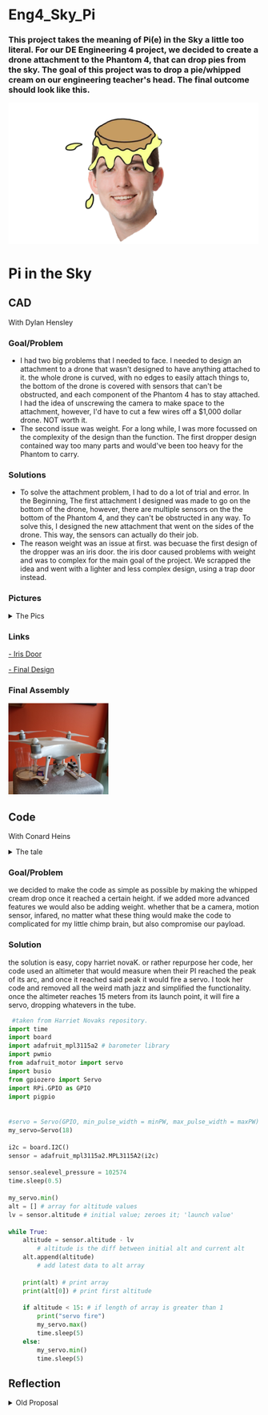 # Eng4_Sky_Pi

### This project takes the meaning of Pi(e) in the Sky a little too literal. For our DE Engineering 4 project, we decided to create a drone attachment to the Phantom 4, that can drop pies from the sky. The goal of this project was to drop a pie/whipped cream on our engineering teacher's head. The final outcome should look like this.

<img src="https://github.com/cheins48/Eng4_Sky_Pi/blob/main/Pie.png?raw=true" width="500">

# Pi in the Sky

## CAD
With Dylan Hensley

### Goal/Problem

- I had two big problems that I needed to face. I needed to design an attachment to a drone that wasn't designed to have anything attached to it. the whole drone is curved, with no edges to easily attach things to, the bottom of the drone is covered with sensors that can't be obstructed, and each component of the Phantom 4 has to stay attached. I had the idea of unscrewing the camera to make space to the attachment, however, I'd have to cut a few wires off a $1,000 dollar drone. NOT worth it.
- The second issue was weight. For a long while, I was more focussed on the complexity of the design than the function. The first dropper design contained way too many parts and would've been too heavy for the Phantom to carry.

### Solutions

- To solve the attachment problem, I had to do a lot of trial and error. In the Beginning, The first attachment I designed was made to go on the bottom of the drone, however, there are multiple sensors on the the bottom of the Phantom 4, and they can't be obstructed in any way. To solve this, I designed the new attachment that went on the sides of the drone. This way, the sensors can actually do their job.
- The reason weight was an issue at first. was becuase the first design of the dropper was an iris door. the iris door caused problems with weight and was to complex for the main goal of the project. We scrapped the idea and went with a lighter and less complex design, using a trap door instead.

### Pictures

<details><summary>The Pics</summary>

* first draft of attachment ↓

<img src="https://github.com/cheins48/Eng4_Sky_Pi/blob/main/Screenshot%20(69).png?raw=true" width="200">

* first design of dropper ↓

<img src="https://github.com/cheins48/Eng4_Sky_Pi/blob/main/Screenshot%20(66).png?raw=true" width="200">

* final atleration of dropper ↓

<img src="https://github.com/cheins48/Eng4_Sky_Pi/blob/main/Screenshot%20(67).png?raw=true" width="200">

* final design of dropper ↓

<img src="https://github.com/cheins48/Eng4_Sky_Pi/blob/main/Screenshot%20(71).png?raw=true" width="200">

* final design of cylinder ↓

<img src="https://github.com/cheins48/Eng4_Sky_Pi/blob/main/Screenshot%20(73).png?raw=true" width="200">


  </details>

### Links
 [- Iris Door](https://cvilleschools.onshape.com/documents/40cc3a7f2ae78f6941bb7a26/w/cac2b2e6847575ec62d46551/e/32d9a1864e7203af29d0071b)
 
 [- Final Design](https://cvilleschools.onshape.com/documents/f7c19773c7e7398ac151e850/w/93b63ee8ed95d510d0a8f784/e/a8d8ad2519b2f786b5c9a8e2)
 
 ### Final Assembly
 
<img src="https://github.com/cheins48/Eng4_Sky_Pi/blob/main/Screenshot%202022-06-02%2011.55.01%20AM.png?raw=true" width="200">


## Code
With Conard Heins

<details><summary>The tale</summary>
 
the code for this project was criminally simple. basically, when the pi reaches a certain altitude, a servo fires, opening a hatch and dropping whipped cream onto whatever unfortunate teacher got stuck with the dubious duo. so simple any ape could code it, right? WRONG, NOT THIS APE! I feel I should preface my struggles with the fact that computers hate me. "But Conrad, computers don't have emotion or preference over individuals, they only do as they're told." I hear you smuggly reassuring yourself that computers couldn't possibly rise up and kill us all behind your computer screen. well i'm something of a special case, see, when I was born, the horrible witch aichtee'em'ell actually cursed me with a terrible curse. now whenever i use a pi, github, or any coding software, something will go horribly wrong, an entirely unique issue that apparently no one has ever experienced before. every. single. time. for example: in the early stages of the coding process, whenever I attempted to upload my progress to github, it would never push properly. after WEEKS of troubleshooting we found out my pi, despite telling us it was pinging google, and had full connection to the internet, did not in fact have connection to the internet. the little piece of s*** would lie to me every time I was pinging the internet, how is it even able to do that!?!? like it would be able to give me a fake packet from the internet that did not exist. but whatever, simple fix right? just get a new pi. WRONG!!!! ladies and gentlemen, I tried 5 different raspberry pi's, and 3 seperate sim cards, different breadboards, a different T cobbler, 3 different peoples chromebooks, someone else's github altogether, I even got my chromebook upgraded to the new ones only the seniors get. they all had the exact same issue. it didn't matter if we already knew they worked, we would use setups from my neighbors that have been working all year. my PI would lie to my face every damn time. all that mattered was that I was the one using it, and I simply wouldn't be able to access github. my only option was to manually upload all my code and pray that it was 1: saved properly and 2: wouldn't get fried in the process. This severely stunted my progress, as I would have to spend upwards of 20 minutes at the beginning and end of the class.
 

 </details>
 
### Goal/Problem
 
we decided to make the code as simple as possible by making the whipped cream drop once it reached a certain height.  if we added more advanced features we would also be adding weight. whether that be a camera, motion sensor, infared, no matter what these thing would make the code to complicated for my little chimp brain, but also compromise our payload.

### Solution

the solution is easy, copy harriet novaK.  or rather repurpose her code, her code used an altimeter that would measure when their PI reached the peak of its arc, and once it reached said peak it would fire a servo.  I took her code and removed all the weird math jazz and simplified the functionality.  once the altimeter reaches 15 meters from its launch point, it will fire a servo, dropping whatevers in the tube.

```python
 #taken from Harriet Novaks repository.
import time
import board
import adafruit_mpl3115a2 # barometer library
import pwmio
from adafruit_motor import servo
import busio
from gpiozero import Servo
import RPi.GPIO as GPIO
import pigpio


#servo = Servo(GPIO, min_pulse_width = minPW, max_pulse_width = maxPW)
my_servo=Servo(18)

i2c = board.I2C()
sensor = adafruit_mpl3115a2.MPL3115A2(i2c)

sensor.sealevel_pressure = 102574
time.sleep(0.5)

my_servo.min()
alt = [] # array for altitude values
lv = sensor.altitude # initial value; zeroes it; 'launch value'

while True:
	altitude = sensor.altitude - lv
        # altitude is the diff between initial alt and current alt
	alt.append(altitude)
        # add latest data to alt array

	print(alt) # print array
	print(alt[0]) # print first altitude

	if altitude < 15: # if length of array is greater than 1
		print("servo fire")
		my_servo.max()
		time.sleep(5)
	else:
		my_servo.min()
		time.sleep(5)
 ```

## Reflection

<details><summary>Old Proposal</summary>
 
 
 # Proposal

For this years PI in the sky project me and dylan decided to make a thomas the tie fighter drone.  we think it would be a poetic end to our in class independent projects, as our first project together was thomas the dank tank.  we were inspired by this offhand photo we found. 

![alt text](https://github.com/cheins48/Eng4_Sky_Pi/blob/main/IThomas_the_TIE_fighter_drone_by_Null_Hypothesis_-_Thingiverse.jpg?raw=true)

## Problem
I do not have a thomas the tie fighter drone. This is a huge issue. Plus, Our first project (thomas the dank tank), was cut off at the last minute so we would like to let the Dank tank go out in a bang.

## Solution
make a thomas the tie fighter drone that shoots lasers and scares children.

## Some forseeable bumps in the road include:
1. the shape of tie fighters are really strange.  the walls and the shape of the cockpit will introduce a interesting challenge of space (get it, like space wars) managment.
2. weight,  goes hand in hand w/ the previous issue of shape.  but the walls will introduce a lot more weght to the build, the choice of material will be very important.  it will probably be styrofoam.
3. drone parts (see shopping list at bottom of page).  apparently we have a lot of these in the lab from an old Eng4 project but me and dylan havent seen any of them.
4. learning to program the drone parts.  the most annoying part of this is that there are countless drone coding tutorials ive found, but most are useless until I know what kind of harware I'm working with.
5. figuring out what out PI is gonna do.  the current plan is to make it turn laser pointers on and make a "pew" sound.

## Media/Design concepts
<img src="https://github.com/cheins48/Eng4_Sky_Pi/blob/main/Screenshot%20(29).png?raw=true" width="700">
<img src="https://github.com/cheins48/Eng4_Sky_Pi/blob/main/WIN_20220210_10_05_11_Pro.jpg?raw=true" width="700">

### Sudo Code For Laser
 ``` python
import pygame

# When turned on speaker plays downloaded audio

pygame.mixer.init()
pygame.mixer.music.load("myFile.wav")
pygame.mixer.music.play()
while pygame.mixer.music.get_busy() == True:
    continue
    
# When button on controller is pressed, laser go pew pew.
# When button is pressed, signal reaches laser's power sourse and turns on

```


## Links
most of the information about drones that we are learning comes from this really exellent two part youtube series on drone theory by riley morgan (linked here: https://www.youtube.com/watch?v=K05UwsiqZ_E&list=PLwQuIH2CxvuNwSc9hrZjqlJOshi5iXb3l)
video on making budget racing drone, also where we got our parts list.  https://www.youtube.com/watch?v=GFNGUDT_9_c
website for making a laser pointer. https://makersportal.com/blog/2019/5/27/diy-cat-laser-pointer-toy

Supplies need for project
[Shopping list](https://docs.google.com/document/d/1tPvGNWoNBOXyaVN1nHXxPhS11FHQBHK2nczqA5JGK0U/edit?usp=sharing)

[Flight concept](https://www.youtube.com/watch?v=Lkd2jHDpMM0)

## Schedule

We will only plan two to three weeks at a time to maintain flexablity.

our first three weeks will be dedicated to getting the PI stuff outta the way. 
feb 21st to 26th getting the lazer code opperational
feb 28th to march 2nd getting the speaker working
march 4th to 9th *Might* be dedicated to getting a signal from a remote and controling it remotly with a controller depending on whether we have a micro reciever, and if we are able to get the other weeks done.

https://cvilleschools.onshape.com/documents/d02f9702869bb797ed84e06b/w/fb1974f453891c9a477c8c79/e/1e578d433cdf4da34e018e66

_________________________________________________________________________________________________________________________________________________________________________________

# Project Pivot

## Problems

- Due to some unpredicted issues, we have changed our project backed to the whipped cream launching drone. We already have the rough drafts and the cost of our project will be reduced. The drone would have an attachment that could drop whipped cream on people. (Mr.Miller)

## Rough draft


<img src="https://github.com/cheins48/Eng4_Sky_Pi/blob/main/Screenshot%20(34).png?raw=true" width="700">

[Rough draft](https://cvilleschools.onshape.com/documents/7b0aa35e39150dcdb07f0aa1/w/73e9bc6d49cae74f99640450/e/dae8bcf0fcdd82229f5a84aa)

## New Shopping list

[Shopping list](https://docs.google.com/document/d/1tPvGNWoNBOXyaVN1nHXxPhS11FHQBHK2nczqA5JGK0U/edit?usp=sharing)

## Risks

- We altered our project a little late in the game but we still think that this is the best decision.
- We might have some complications with weight while making the whipped cream launcher.
- whipped cream = mess

 
</details>
